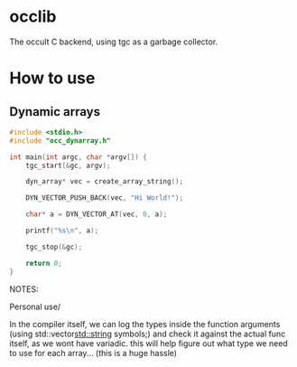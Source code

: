 # occlib
The occult C backend, using tgc as a garbage collector.

# How to use

## Dynamic arrays
```c++
#include <stdio.h>
#include "occ_dynarray.h"

int main(int argc, char *argv[]) {
    tgc_start(&gc, argv);

    dyn_array* vec = create_array_string();

    DYN_VECTOR_PUSH_BACK(vec, "Hi World!");

    char* a = DYN_VECTOR_AT(vec, 0, a);

    printf("%s\n", a);

    tgc_stop(&gc);

    return 0;
}
```

NOTES: 

Personal use/ 

In the compiler itself, we can log the types inside the function arguments (using std::vector<std::string> symbols;) and check it against the actual func itself, as we wont have variadic.
this will help figure out what type we need to use for each array... (this is a huge hassle) 
